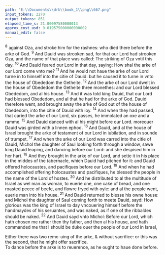 ```yaml
---
path: "E:\\Documents\\drb\\book_1\\png\\667.png"
input_tokens: 2270
output_tokens: 851
elapsed_time_s: 21.00097580000013
approx_cost_usd: 0.019575000000000002
manual_edit: false
---
```

<sup>8</sup> against Oza, and stroke him for the rashnes: who died there before the arke of God. <sup>9</sup> And Dauid was strooken sad, for that our Lord had strooken Oza, and the name of that place was called: The striking of Oza vntil this day. <sup>10</sup> And Dauid feared our Lord in that day, saying: How shal the arke of our Lord come vnto me? <sup>11</sup> And he would not haue the arke of our Lord turne in to himself into the citie of Dauid: but he caused it to turne in vnto the house of Obededom the Getheite. <sup>12</sup> And the arke of our Lord dwelt in the house of Obededom the Getheite three monethes: and our Lord blessed Obededom, and al his house. <sup>13</sup> And it was told king Dauid, that our Lord had blessed Obededom, and al that he had for the arke of God. Dauid therefore went, and brought away the arke of God out of the house of Obededom, into the citie of Dauid with ioy. <sup>14</sup> And when they had passed, that caried the arke of our Lord, six passes, he immolated an oxe and a ramme. <sup>15</sup> And Dauid danced with al his might before our Lord. moreouer Dauid was girded with a linnen ephod. <sup>16</sup> And Dauid, and al the house of Israel brought the arke of testament of our Lord in iubilation, and in sounde of trumpet. <sup>17</sup> And when the arke of our Lord was carred into the citie of Dauid, Michol the daughter of Saul looking forth through a window, sawe king Dauid leaping, and dancing before our Lord: and she despised him in her hart. <sup>18</sup> And they brought in the arke of our Lord, and sette it in his place in the middes of the tabernacle, which Dauid had pitched for it: and Dauid offered holocaustes, and pacifiques before our Lord. <sup>19</sup> And when he had accomplished offering holocaustes and pacifiques, he blessed the people in the name of the Lord of hostes. <sup>20</sup> And he distributed to al the multitude of Israel as wel man as woman, to euerie one, one cake of bread, and one roasted peece of beefe, and flowre fryed with oyle: and al the people went, euerie man into his house. <sup>21</sup> And Dauid returned to blesse his owne house: and Michol the daughter of Saul coming forth to meete Dauid, sayd: How glorious was the king of Israel to day vncouering himself before the handmaydes of his seruantes, and was naked, as if one of the ribbaldes should be naked. <sup>22</sup> And Dauid sayd vnto Michol: Before our Lord, which hath chosen me rather then thy father, and then al his house, and hath commanded me that I should be duke ouer the people of our Lord in Israel,

<aside>Either there was two remo-uing of the arke, & without sacrifice: or this was the second, that he might offer sacrifice.</aside>

<aside>To dance before the arke is to reuerence, as he ought to haue done before.</aside>

[^1]: 1. Paral. 15.